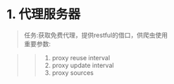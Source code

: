 # 1. 代理服务器
>任务:获取免费代理，提供restful的借口，供爬虫使用  
重要参数:

>> 1. proxy reuse interval
>> 1. proxy update interval
>> 1. proxy sources